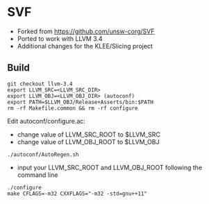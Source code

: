 # SVF
* Forked from https://github.com/unsw-corg/SVF
* Ported to work with LLVM 3.4
* Additional changes for the KLEE/Slicing project
## Build
```
git checkout llvm-3.4
export LLVM_SRC=<LLVM_SRC_DIR>
export LLVM_OBJ=<LLVM_OBJ_DIR> (autoconf)
export PATH=$LLVM_OBJ/Release+Asserts/bin:$PATH
rm -rf Makefile.common && rm -rf configure
```

Edit autoconf/configure.ac:
* change value of LLVM\_SRC\_ROOT to $LLVM\_SRC
* change value of LLVM\_OBJ\_ROOT to $LLVM\_OBJ

```
./autoconf/AutoRegen.sh
```
* input your LLVM\_SRC\_ROOT and LLVM\_OBJ\_ROOT following the command line

```
./configure
make CFLAGS=-m32 CXXFLAGS="-m32 -std=gnu++11"
```

